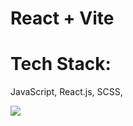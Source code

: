 # React + Vite

<h1>Tech Stack: </h1><p>JavaScript, React.js, SCSS, </p>

<img src="blob:https://medium.com/1527c806-8615-43df-a2f3-0ed283b8adcc"/>
